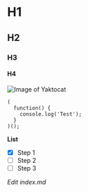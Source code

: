 # H1
## H2
### H3
#### H4

![Image of Yaktocat](https://octodex.github.com/images/yaktocat.png)

````
(
  function() {
    console.log('Test');
  }
)();

````

**List**
- [x] Step 1
- [ ] Step 2
- [ ] Step 3

*Edit index.md*
